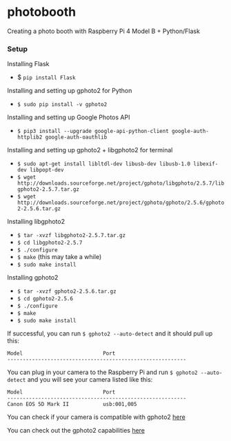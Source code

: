# photobooth

Creating a photo booth with Raspberry Pi 4 Model B + Python/Flask

### Setup
Installing Flask
- $ `pip install Flask`

Installing and setting up gphoto2 for Python
- `$ sudo pip install -v gphoto2`

Installing and setting up Google Photos API
- `$ pip3 install --upgrade google-api-python-client google-auth-httplib2 google-auth-oauthlib`

Installing and setting up gphoto2 + libgphoto2 for terminal
- `$ sudo apt-get install libltdl-dev libusb-dev libusb-1.0 libexif-dev libpopt-dev`
- `$ wget http://downloads.sourceforge.net/project/gphoto/libgphoto/2.5.7/libgphoto2-2.5.7.tar.gz`
- `$ wget http://downloads.sourceforge.net/project/gphoto/gphoto/2.5.6/gphoto2-2.5.6.tar.gz`

Installing libgphoto2

- `$ tar -xvzf libgphoto2-2.5.7.tar.gz`
- `$ cd libgphoto2-2.5.7`
- `$ ./configure`
- `$ make` (this may take a while)
- `$ sudo make install`

Installing gphoto2

- `$ tar -xvzf gphoto2-2.5.6.tar.gz`
- `$ cd gphoto2-2.5.6`
- `$ ./configure`
- `$ make`
- `$ sudo make install`

If successful, you can run `$ gphoto2 --auto-detect` and it should pull up this:
~~~
Model                          Port                                            
----------------------------------------------------------
~~~

You can plug in your camera to the Raspberry Pi and run `$ gphoto2 --auto-detect` and you will see your camera listed like this:
~~~
Model                          Port                                            
----------------------------------------------------------
Canon EOS 5D Mark II           usb:001,005   
~~~

You can check if your camera is compatible with gphoto2 [here](http://gphoto.org/doc/remote/)

You can check out the gphoto2 capabilities [here](http://gphoto.org/doc/manual/ref-gphoto2-cli.html)
